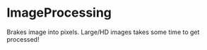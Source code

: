# ImageProcessing
Brakes image into pixels.
Large/HD images takes some time to get processed!



<blockquote class="imgur-embed-pub" lang="en" data-id="85wNszK"><a href="//imgur.com/85wNszK"></a></blockquote><script async src="//s.imgur.com/min/embed.js" charset="utf-8"></script>
